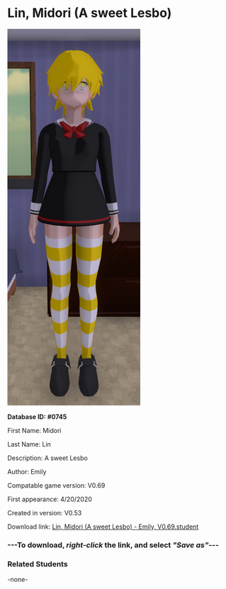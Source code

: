 # Lin, Midori (A sweet Lesbo)

<img src="../../Files/Images/Lin, Midori (A sweet Lesbo).png" title="Lin, Midori (A sweet Lesbo) - Emily, V0.69">

**Database ID: #0745**

First Name: Midori

Last Name: Lin

Description: A sweet Lesbo

Author: Emily

Compatable game version: V0.69

First appearance: 4/20/2020

Created in version: V0.53

Download link: <a href="https://raw.githubusercontent.com/Arbiter1223/Daigaku-Gurashi-Custom-Students/master/Files/Student%20Files/Lin%2C%20Midori%20(A%20sweet%20Lesbo)%20-%20Emily%2C%20V0.69.student">Lin, Midori (A sweet Lesbo) - Emily, V0.69.student</a>

### ---**To download, _right-click_ the link, and select _"Save as"_**---

### Related Students

-none-
